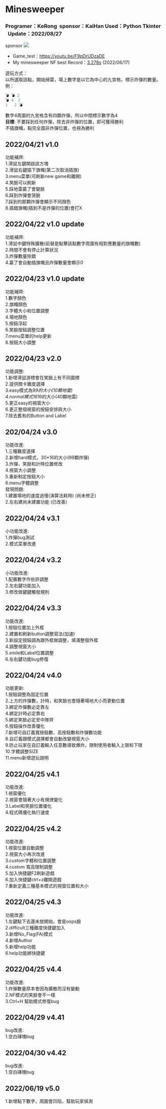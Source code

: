 # Minesweeper
### Programer：KeRong&nbsp;&nbsp;sponsor：KaiHan                               Used：Python Tkinter &nbsp;&nbsp;Update：2022/08/27
sponsor
![](https://i.imgur.com/dwHgLaU.png)
- Game_test：https://youtu.be/F9pDrUDzaDE  
- My minesweeper NF best Record：[3.278s](https://youtube.com/shorts/YmPbXsQH2tk)  (2022/06/17)

遊玩方式：  
以所選取該點，開始掃雷，場上數字是以它為中心的九宮格，標示炸彈的數量。    
例：  
```py
💣 💣 2
💣 4  2
1   2 💣
```
數字4周圍的九宮格含有四顆炸彈，所以中間標示數字為4  
**目標**: 不要踩到任何炸彈，除去非炸彈的位置，即可獲得勝利  
          不插旗幟，點完全圖非炸彈位置，也視為勝利     

 
## 2022/04/21 v1.0   
功能補齊:  
1.滑鼠左鍵開啟該方塊  
2.滑鼠右鍵插下旗幟(第二次取消插旗)  
3.menu菜單(可刷新new game和離開)  
4.笑臉可以刷新  
5.踩地雷贏了會變臉  
6.踩到炸彈會哭臉  
7.踩到的那顆炸彈會顯示不同顏色  
8.插錯旗幟(插到不是炸彈的位置)會打X  
 
## 2022/04/22 v1.0 update
功能補齊:  
1.滑鼠中鍵特殊擴散(前替是點擊該點數字周圍有相對應數量的旗幟數)   
2.時間不會有停止計算狀況  
3.炸彈數量除錯  
4.贏了會自動插旗幟且炸彈數量會顯示0  
 
## 2022/04/23 v1.0 update 
功能補齊:  
1.數字顏色  
2.旗幟顏色    
3.字體大小和位置調整  
4.場地顏色  
5.按鈕浮起  
6.笑臉按鈕調整位置  
7.menu菜單的help更新  
8.按鈕大小調整  
 
## 2022/04/23 v2.0    
功能調整:  
1.新增滑鼠游標會在笑臉上有不同圖標  
2.提供關卡難度選擇  
3.easy模式為9*9的大小(10顆地雷)  
4.normal模式16*16的大小(40顆地雷)  
5.更正easy的視窗大小  
6.更正整個視窗的按鈕安排與大小  
7.除去舊有的Button and Label  
 
## 202/04/24 v3.0  
功能改進:  
1.三種難度選擇  
2.新增hard模式，30*16的大小(99顆炸彈)  
3.炸彈、笑臉和計時位置修改  
4.視窗大小調整  
5.重新制定按鈕大小  
6.menu字體調整  
發現問題:  
1.建置場地的速度過慢(演算法耗時)  (尚未修正)  
2.左右建尚未建置功能   (已改善)
 
## 2022/04/24 v3.1   
小功能改進:   
1.炸彈bug測試  
2.模式菜單改進  
 
## 2022/04/24 v3.2     
小功能改進:  
1.配置數字作些許調整    
2.左右鍵功能加入  
3.修改做鍵鍵觸發規則  
 
## 2022/04/24 v3.3     
功能改進:    
1.按鈕位置加上外框   
2.建置和刷新button調整寫法(加速)  
3.新設定按鈕調為跟外框做調整，填滿整個外框  
4.調整視窗大小  
5.smile和Label位置調整  
6.左右鍵功能bug修復  
 
## 2022/04/24 v4.0    
功能更新:    
1.按鈕調整為固定位置  
2.上方的炸彈數，計時，和笑臉也會隨著場地大小而更動位置  
3.綁定炸彈數必定靠左  
4.綁定計時必定靠右  
5.綁定笑臉必定至中隊齊  
6.按鈕操作改善優化  
7.新增可自訂義寬按鈕數、高按鈕數和炸彈數功能  
8.自訂義跟模式選擇都會自動改變視窗大小  
9.防止玩家在自訂義輸入任意數導致爆炸，限制使用者輸入上限和下限  
10.字體調整SIZE  
11.menu新增遊玩說明  
 
## 2022/04/25 v4.1     
功能改進:  
1.視窗優化    
2.視窗會隨著大小有規律變化  
3.Label和笑臉位置優化  
4.程式碼優化執行速度    
 
## 2022/04/25 v4.2      
功能改進:  
1.視窗位置自動調整  
2.視窗大小再次改進  
3.custom字體和位置調整   
4.custom 寬高限制調整  
5.加入快捷鍵F2刷新遊戲  
6.加入快捷鍵ctrl+z離開遊戲  
7.重新定義三種基本模式的視窗位置和大小  
 
## 2022/04/25 v4.3          
功能改進:    
1.左鍵點下去還未放開始，會是oops臉    
2.difficult三種難度快捷鍵加入    
3.新增No_Flag(FA)模式  
4.新增Author  
5.新增help功能  
6.help功能綁快捷鍵  
 
## 2022/04/25 v4.4          
功能改進:  
1.炸彈數量原本會因為擴散而沒有變動  
2.NF模式的笑臉會不一樣  
3.Ctrl+H 幫助模式修復bug  
 
## 2022/04/29 v4.41          
bug改進:   
1.空白磚塊bug  
 
## 2022/04/30 v4.42         
bug改進:   
1.空白磚塊bug  

## 2022/06/19 v5.0   
1.新增點下數字，周圍會凹陷，幫助玩家偵測  

